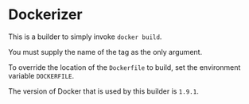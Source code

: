 # Dockerizer

This is a builder to simply invoke `docker build`.

You must supply the name of the tag as the only argument.

To override the location of the `Dockerfile` to build, set the environment
variable `DOCKERFILE`.

The version of Docker that is used by this builder is `1.9.1`.
